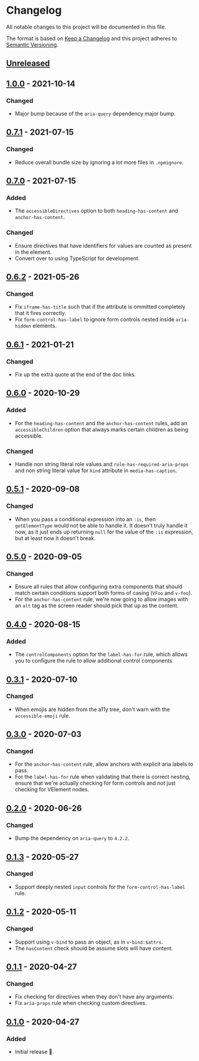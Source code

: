 # Changelog

All notable changes to this project will be documented in this file.

The format is based on [Keep a Changelog](http://keepachangelog.com/en/1.0.0/) and this project adheres to [Semantic Versioning](http://semver.org/spec/v2.0.0.html).

## [Unreleased]

## [1.0.0] - 2021-10-14

### Changed

- Major bump because of the `aria-query` dependency major bump.

## [0.7.1] - 2021-07-15

### Changed

- Reduce overall bundle size by ignoring a lot more files in `.npmignore`.

## [0.7.0] - 2021-07-15

### Added

- The `accessibleDirectives` option to both `heading-has-content` and `anchor-has-content`.

### Changed

- Ensure directives that have identifiers for values are counted as present in the element.
- Convert over to using TypeScript for development.

## [0.6.2] - 2021-05-26

### Changed

- Fix `iframe-has-title` such that if the attribute is ommitted completely that it fires correctly.
- Fix `form-control-has-label` to ignore form controls nested inside `aria-hidden` elements.

## [0.6.1] - 2021-01-21

### Changed

- Fix up the extra quote at the end of the doc links.

## [0.6.0] - 2020-10-29

### Added

- For the `heading-has-content` and the `anchor-has-content` rules, add an `accessibleChildren` option that always marks certain children as being accessible.

### Changed

- Handle non string literal role values and `role-has-required-aria-props` and non string literal value for `kind` attribute in `media-has-caption`.

## [0.5.1] - 2020-09-08

### Changed

- When you pass a conditional expression into an `:is`, then `getElementType` would not be able to handle it. It doesn't truly handle it now, as it just ends up returning `null` for the value of the `:is` expression, but at least now it doesn't break.

## [0.5.0] - 2020-09-05

### Changed

- Ensure all rules that allow configuring extra components that should match certain conditions support both forms of casing (`VFoo` and `v-foo`).
- For the `anchor-has-content` rule, we're now going to allow images with an `alt` tag as the screen reader should pick that up as the content.

## [0.4.0] - 2020-08-15

### Added

- The `controlComponents` option for the `label-has-for` rule, which allows you to configure the rule to allow additional control components.

## [0.3.1] - 2020-07-10

### Changed

- When emojis are hidden from the a11y tree, don't warn with the `accessible-emoji` rule.

## [0.3.0] - 2020-07-03

### Changed

- For the `anchor-has-content` rule, allow anchors with explicit aria labels to pass.
- For the `label-has-for` rule when validating that there is correct nesting, ensure that we're actually checking for form controls and not just checking for VElement nodes.

## [0.2.0] - 2020-06-26

### Changed

- Bump the dependency on `aria-query` to `4.2.2`.

## [0.1.3] - 2020-05-27

### Changed

- Support deeply nested `input` controls for the `form-control-has-label` rule.

## [0.1.2] - 2020-05-11

### Changed

- Support using `v-bind` to pass an object, as in `v-bind:$attrs`.
- The `hasContent` check should be assume slots will have content.

## [0.1.1] - 2020-04-27

### Changed

- Fix checking for directives when they don't have any arguments.
- Fix `aria-props` rule when checking custom directives.

## [0.1.0] - 2020-04-27

### Added

- Initial release 🎉.

[unreleased]: https://github.com/vue-a11y/eslint-plugin-vuejs-accessibility/compare/v1.0.0...HEAD
[1.0.0]: https://github.com/vue-a11y/eslint-plugin-vuejs-accessibility/compare/v0.7.1...v1.0.0
[0.7.1]: https://github.com/vue-a11y/eslint-plugin-vuejs-accessibility/compare/v0.7.0...v0.7.1
[0.7.0]: https://github.com/vue-a11y/eslint-plugin-vuejs-accessibility/compare/v0.6.2...v0.7.0
[0.6.2]: https://github.com/vue-a11y/eslint-plugin-vuejs-accessibility/compare/v0.6.1...v0.6.2
[0.6.1]: https://github.com/vue-a11y/eslint-plugin-vuejs-accessibility/compare/v0.6.0...v0.6.1
[0.6.0]: https://github.com/vue-a11y/eslint-plugin-vuejs-accessibility/compare/v0.5.1...v0.6.0
[0.5.1]: https://github.com/vue-a11y/eslint-plugin-vuejs-accessibility/compare/v0.5.0...v0.5.1
[0.5.0]: https://github.com/vue-a11y/eslint-plugin-vuejs-accessibility/compare/v0.4.0...v0.5.0
[0.4.0]: https://github.com/vue-a11y/eslint-plugin-vuejs-accessibility/compare/v0.3.1...v0.4.0
[0.3.1]: https://github.com/vue-a11y/eslint-plugin-vuejs-accessibility/compare/v0.3.0...v0.3.1
[0.3.0]: https://github.com/vue-a11y/eslint-plugin-vuejs-accessibility/compare/v0.2.0...v0.3.0
[0.2.0]: https://github.com/vue-a11y/eslint-plugin-vuejs-accessibility/compare/v0.1.3...v0.2.0
[0.1.3]: https://github.com/vue-a11y/eslint-plugin-vuejs-accessibility/compare/v0.1.2...v0.1.3
[0.1.2]: https://github.com/vue-a11y/eslint-plugin-vuejs-accessibility/compare/v0.1.1...v0.1.2
[0.1.1]: https://github.com/vue-a11y/eslint-plugin-vuejs-accessibility/compare/v0.1.0...v0.1.1
[0.1.0]: https://github.com/vue-a11y/eslint-plugin-vuejs-accessibility/compare/9de449...v0.1.0
